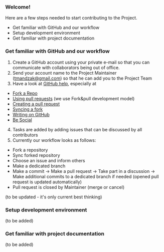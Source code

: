 ### Welcome!

Here are a few steps needed to start contributing to the Project.

* Get familiar with GitHub and our workflow
* Setup development environment
* Get familiar with project documentation

### Get familiar with GitHub and our workflow
1. Create a GitHub account using your private e-mail so that you can communicate with collaborators being out of office.
2. Send your account name to the Project Maintainer (tmandzak@gmail.com) so that he can add you to the Project Team
3. Have a look at [GitHub help](https://help.github.com/), especially at
 * [Fork a Repo](https://help.github.com/articles/fork-a-repo)
 * [Using pull requests](https://help.github.com/articles/using-pull-requests) (we use Fork&pull development model)
 * [Creating a pull request](https://help.github.com/articles/creating-a-pull-request)
 * [Syncing a fork](https://help.github.com/articles/syncing-a-fork)
 * [Writing on GitHub](https://help.github.com/categories/88/articles)
 * [Be Social](https://help.github.com/articles/be-social)
4. Tasks are added by adding issues that can be discussed by all contributors
5. Currently our workflow looks as follows:
  * Fork a repository
  * Sync forked repository 
  * Choose an issue and inform others
  * Make a dedicated branch
  * Make a commit -> Make a pull request -> Take part in a discussion ->
    Make additional commits to a dedicated branch if needed (opened pull request is updated automatically)
  * Pull request is closed by Maintainer (merge or cancel)  

(to be updated - it's only current best thinking)

### Setup development environment
(to be added)

### Get familiar with project documentation
(to be added)
